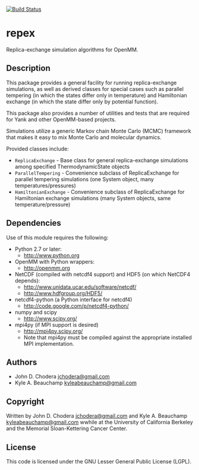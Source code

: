 [![Build Status](https://travis-ci.org/choderalab/repex.png)](https://travis-ci.org/choderalab/repex)

# repex

Replica-exchange simulation algorithms for OpenMM.

## Description

This package provides a general facility for running replica-exchange simulations, as well as
derived classes for special cases such as parallel tempering (in which the states differ only
in temperature) and Hamiltonian exchange (in which the state differ only by potential function).

This package also provides a number of utilities and tests that are required for Yank and other OpenMM-based projects.

Simulations utilize a generic Markov chain Monte Carlo (MCMC) framework that makes it easy to mix Monte Carlo and molecular dynamics.

Provided classes include:

* `ReplicaExchange` - Base class for general replica-exchange simulations among specified ThermodynamicState objects
* `ParallelTempering` - Convenience subclass of ReplicaExchange for parallel tempering simulations (one System object, many temperatures/pressures)
* `HamiltonianExchange` - Convenience subclass of ReplicaExchange for Hamiltonian exchange simulations (many System objects, same temperature/pressure)

## Dependencies

Use of this module requires the following:

* Python 2.7 or later: 
  * http://www.python.org
* OpenMM with Python wrappers: 
  * http://openmm.org
* NetCDF (compiled with netcdf4 support) and HDF5 (on which NetCDF4 depends): 
  * http://www.unidata.ucar.edu/software/netcdf/
  * http://www.hdfgroup.org/HDF5/
* netcdf4-python (a Python interface for netcdf4)
  * http://code.google.com/p/netcdf4-python/
* numpy and scipy
  * http://www.scipy.org/
* mpi4py (if MPI support is desired)
  * http://mpi4py.scipy.org/
  * Note that mpi4py must be compiled against the appropriate installed MPI implementation.

## Authors

* John D. Chodera <jchodera@gmail.com>
* Kyle A. Beauchamp <kyleabeauchamp@gmail.com>

## Copyright

Written by John D. Chodera <jchodera@gmail.com> and Kyle A. Beauchamp <kyleabeauchamp@gmail.com> wwhile at the University of California Berkeley and the Memorial Sloan-Kettering Cancer Center.

## License

This code is licensed under the GNU Lesser General Public License (LGPL).

